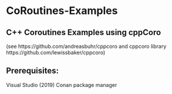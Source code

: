 <h1>CoRoutines-Examples</h1>
<h2>C++ Coroutines Examples using cppCoro</h2>
(see https://github.com/andreasbuhr/cppcoro and cppcoro library https://github.com/lewissbaker/cppcoro)


<h2>Prerequisites:</h2>
Visual Studio (2019)
Conan package manager

